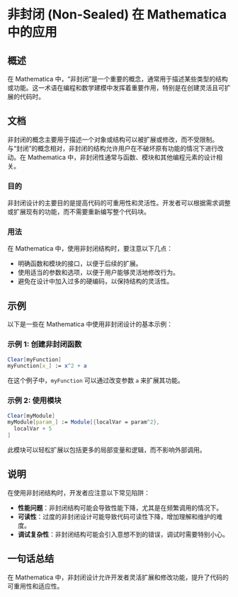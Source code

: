 <!--
Meta Description: # 非封闭 (Non-Sealed) 在 Mathematica 中的应用 ## 概述 在 Mathematica 中，“非封闭”是一个重要的概念，通常用于描述某些类型的结构或功能。这一术语在编程和数学建模中发挥着重要作用，特别是在创建灵活且可扩展的代码时。 ## 文档 非封闭的概念主要用于描述一个...
Meta Keywords: mathematica, myfunction, 非封闭, clear, mymodule
-->

# 非封闭 (Non-Sealed) 在 Mathematica 中的应用

## 概述
在 Mathematica 中，“非封闭”是一个重要的概念，通常用于描述某些类型的结构或功能。这一术语在编程和数学建模中发挥着重要作用，特别是在创建灵活且可扩展的代码时。

## 文档
非封闭的概念主要用于描述一个对象或结构可以被扩展或修改，而不受限制。与“封闭”的概念相对，非封闭的结构允许用户在不破坏原有功能的情况下进行改动。在 Mathematica 中，非封闭性通常与函数、模块和其他编程元素的设计相关。

### 目的
非封闭设计的主要目的是提高代码的可重用性和灵活性。开发者可以根据需求调整或扩展现有的功能，而不需要重新编写整个代码块。

### 用法
在 Mathematica 中，使用非封闭结构时，要注意以下几点：
- 明确函数和模块的接口，以便于后续的扩展。
- 使用适当的参数和选项，以便于用户能够灵活地修改行为。
- 避免在设计中加入过多的硬编码，以保持结构的灵活性。

## 示例
以下是一些在 Mathematica 中使用非封闭设计的基本示例：

### 示例 1: 创建非封闭函数
```mathematica
Clear[myFunction]
myFunction[x_] := x^2 + a
```
在这个例子中，`myFunction` 可以通过改变参数 `a` 来扩展其功能。

### 示例 2: 使用模块
```mathematica
Clear[myModule]
myModule[param_] := Module[{localVar = param^2},
  localVar + 5
]
```
此模块可以轻松扩展以包括更多的局部变量和逻辑，而不影响外部调用。

## 说明
在使用非封闭结构时，开发者应注意以下常见陷阱：
- **性能问题**：非封闭结构可能会导致性能下降，尤其是在频繁调用的情况下。
- **可读性**：过度的非封闭设计可能导致代码可读性下降，增加理解和维护的难度。
- **调试复杂性**：非封闭结构可能会引入意想不到的错误，调试时需要特别小心。

## 一句话总结
在 Mathematica 中，非封闭设计允许开发者灵活扩展和修改功能，提升了代码的可重用性和适应性。
